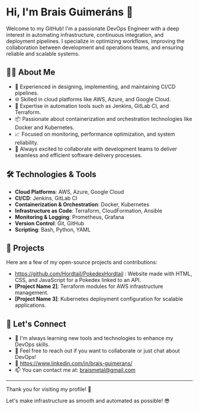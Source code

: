 # Hi, I'm Brais Guimeráns 👋

Welcome to my GitHub! I'm a passionate DevOps Engineer with a deep interest in automating infrastructure, continuous integration, and deployment pipelines. I specialize in optimizing workflows, improving the collaboration between development and operations teams, and ensuring reliable and scalable systems.

## 👨‍💻 About Me
- 🚀 Experienced in designing, implementing, and maintaining CI/CD pipelines.
- 🌐 Skilled in cloud platforms like AWS, Azure, and Google Cloud.
- 🔧 Expertise in automation tools such as Jenkins, GitLab CI, and Terraform.
- 📦 Passionate about containerization and orchestration technologies like Docker and Kubernetes.
- 📈 Focused on monitoring, performance optimization, and system reliability.
- 💬 Always excited to collaborate with development teams to deliver seamless and efficient software delivery processes.

## 🛠️ Technologies & Tools
- **Cloud Platforms**: AWS, Azure, Google Cloud
- **CI/CD**: Jenkins, GitLab CI
- **Containerization & Orchestration**: Docker, Kubernetes
- **Infrastructure as Code**: Terraform, CloudFormation, Ansible
- **Monitoring & Logging**: Prometheus, Grafana
- **Version Control**: Git, GitHub
- **Scripting**: Bash, Python, YAML

## 💼 Projects
Here are a few of my open-source projects and contributions:

- https://github.com/Hordtail/PokedexHordtail : Website made with HTML, CSS, and JavaScript for a Pokedex linked to an API.
- **[Project Name 2]**: Terraform modules for AWS infrastructure management.
- **[Project Name 3]**: Kubernetes deployment configuration for scalable applications.

## 🚀 Let's Connect
- 🌱 I'm always learning new tools and technologies to enhance my DevOps skills.
- 📧 Feel free to reach out if you want to collaborate or just chat about DevOps!
- 🔗 https://www.linkedin.com/in/brais-guimerans/
- 📫 You can contact me at: [braismetal@gmail.com](mailto:braismetal@gmail.com)

---

Thank you for visiting my profile! 🌟

Let's make infrastructure as smooth and automated as possible! 😎
